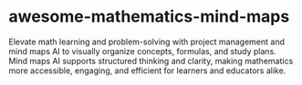 # awesome-mathematics-mind-maps
Elevate math learning and problem-solving with project management and mind maps AI to visually organize concepts, formulas, and study plans. Mind maps AI supports structured thinking and clarity, making mathematics more accessible, engaging, and efficient for learners and educators alike.
